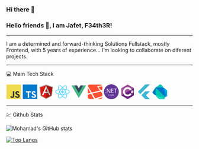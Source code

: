 ### Hi there 👋

<!--
**F34th3R/F34th3R** is a ✨ _special_ ✨ repository because its `README.md` (this file) appears on your GitHub profile.

Here are some ideas to get you started:

- 🔭 I’m currently working on ...
- 🌱 I’m currently learning ...
- 👯 I’m looking to collaborate on ...
- 🤔 I’m looking for help with ...
- 💬 Ask me about ...
- 📫 How to reach me: ...
- 😄 Pronouns: ...
- ⚡ Fun fact: ...
-->

### Hello friends 👋, I am Jafet, F34th3R!

---

I am a determined and forward-thinking Solutions Fullstack, mostly Frontend, with 5 years of experience... I’m looking to collaborate on diferent projects.

---
💻 Main Tech Stack

<img src="https://github.com/devicons/devicon/blob/master/icons/javascript/javascript-original.svg" alt="JavaScript logo" width="40" height="40" /> <img src="https://github.com/devicons/devicon/blob/master/icons/typescript/typescript-plain.svg" alt="typescript logo" width="40" height="40" /> <img src="https://github.com/devicons/devicon/blob/master/icons/angularjs/angularjs-original.svg" alt="angular logo" width="40" height="40" /> <img src="https://github.com/devicons/devicon/blob/master/icons/react/react-original.svg" alt="react logo" width="40" height="40" /> <img src="https://github.com/devicons/devicon/blob/master/icons/vuejs/vuejs-original.svg" alt="vuejs logo" width="40" height="40" /> <img src="https://github.com/devicons/devicon/blob/master/icons/laravel/laravel-plain.svg" alt="laravel logo" width="40" height="40" /> <img src="https://github.com/devicons/devicon/blob/master/icons/dotnetcore/dotnetcore-original.svg" alt="dotnet logo" width="40" height="40" /> <img src="https://github.com/devicons/devicon/blob/master/icons/csharp/csharp-original.svg" alt="csharp logo" width="40" height="40" /> <img src="https://github.com/devicons/devicon/blob/master/icons/flutter/flutter-plain.svg" alt="flutter logo" width="40" height="40" /> <img src="https://github.com/devicons/devicon/blob/master/icons/dart/dart-original.svg" alt="flutter logo" width="40" height="40" />


---
💹 Github Stats

![Mohamad's GitHub stats](https://github-readme-stats.vercel.app/api?username=F34th3R&show_icons=true&theme=radical)

[![Top Langs](https://github-readme-stats.vercel.app/api/top-langs/?username=F34th3R&theme=radical)](https://github.com/anuraghazra/github-readme-stats)

<!--
**F34th3R/F34th3R** is a ✨ _special_ ✨ repository because its `README.md` (this file) appears on your GitHub profile.

Here are some ideas to get you started:

- 🔭 I’m currently working on ...
- 🌱 I’m currently learning ...
- 👯 I’m looking to collaborate on ...
- 🤔 I’m looking for help with ...
- 💬 Ask me about ...
- 📫 How to reach me: ...
- 😄 Pronouns: ...
- ⚡ Fun fact: ...
-->
